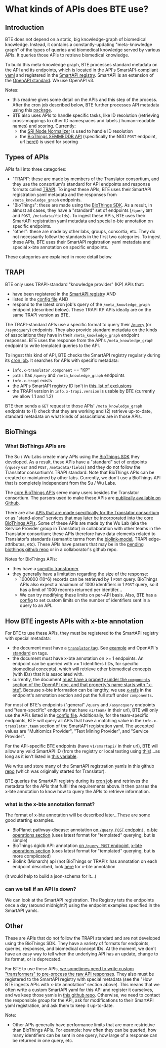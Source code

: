 # What kinds of APIs does BTE use?

## Introduction

BTE does not depend on a static, big knowledge-graph of biomedical knowledge. Instead, it contains a constantly-updating "meta-knowledge graph" of the types of queries and biomedical knowledge served by various APIs. It queries those APIs to retrieve biomedical knowledge.

To build this meta-knowledge graph, BTE processes standard metadata on the API and its endpoints, which is located in the API's [SmartAPI-compliant yaml](https://github.com/SmartAPI/smartAPI-Specification/blob/OpenAPI.next/versions/3.0.0.md) and registered in the [SmartAPI registry](https://smart-api.info/registry). SmartAPI is an extension of the [OpenAPI standard](https://swagger.io/specification/). We use OpenAPI v3.

Notes:

* this readme gives some detail on the APIs and this step of the process. After the cron job described below, BTE further processes API metadata using this [package](https://github.com/biothings/smartapi-kg.js).
* BTE also uses APIs to handle specific tasks, like ID resolution (retrieving cross-mappings to other ID namespaces and labels / human-readable names) and scoring. Currently:
  * the [SRI Node Normalizer](https://nodenormalization-sri.renci.org/docs#/) is used to handle ID resolution
  * the [BioThings SEMMEDDB API](http://biothings.ncats.io/semmeddb/) (specifically the NGD `POST` endpoint, url [here](http://biothings.ncats.io/semmeddb/query/ngd))) is used for scoring

## Types of APIs

APIs fall into three categories:

* "TRAPI": these are made by members of the Translator consortium, and they use the consortium's standard for API endpoints and response formats called [TRAPI](https://github.com/NCATSTranslator/ReasonerAPI). To ingest these APIs, BTE uses their SmartAPI registration yaml metadata and the responses from `/meta_knowledge_graph` endpoints.
* "BioThings": these are made using the [BioThings SDK](https://docs.biothings.io/en/latest/). As a result, in almost all cases, they have a "standard" set of endpoints (`/query` `GET` and `POST`, `/metadata/fields`). To ingest these APIs, BTE uses their SmartAPI registration yaml metadata and special x-bte annotation on specific endpoints.
* "other": these are made by other labs, groups, consortia, etc. They do not necessarily follow the standards in the first two categories. To ingest these APIs, BTE uses their SmartAPI registration yaml metadata and special x-bte annotation on specific endpoints.

These categories are explained in more detail below.

## TRAPI

BTE only uses TRAPI-standard "knowledge provider" (KP) APIs that:

* have been registered in the [SmartAPI registry](https://smart-api.info/registry) AND
* listed in the [config file](https://github.com/biothings/biothings_explorer/blob/main/src/config/apis.js) AND
* respond to the latest cron job's query of the `/meta_knowledge_graph` endpoint (described below). These TRAPI KP APIs ideally are on the same TRAPI version as BTE.

The TRAPI-standard APIs use a specific format to query their [`/query`](https://github.com/NCATSTranslator/ReasonerAPI/blob/e39886c54fff24b41d9e9f43353a31c3fc591b19/TranslatorReasonerAPI.yaml#L171) (or `/asyncquery`) endpoints. They also provide standard metadata on the kinds of associations they have in their `/meta_knowledge_graph` endpoint responses. BTE uses the response from the API's `/meta_knowledge_graph` endpoint to write templated queries to the API.

To ingest this kind of API, BTE checks the SmartAPI registry regularly during its [cron job](https://github.com/biothings/biothings_explorer/blob/main/src/controllers/cron/update_local_smartapi.js). It searches for APIs with specific metadata:

* `info.x-translator.component` == "KP"
* `paths` has `/query` and `/meta_knowledge_graph` endpoints
* `info.x-trapi` exists
* the API's SmartAPI registry ID isn't in [this list of exclusions](https://github.com/biothings/biothings_explorer/blob/main/src/config/smartapi_exclusions.js)
* the TRAPI version in `info.x-trapi.version` is usable by BTE (currently we allow 1.1 and 1.2)

BTE then sends a `GET` request to those APIs' `/meta_knowledge_graph` endpoints to (1) check that they are working and (2) retrieve up-to-date, standard metadata on what kinds of associations are in those APIs.

## BioThings

### What BioThings APIs are

The Su / Wu Labs create many APIs using the [BioThings SDK](https://docs.biothings.io/en/latest/) they developed. As a result, these APIs have a "standard" set of endpoints (`/query` `GET` and `POST`, `/metadata/fields`) and they do not follow the Translator consortium's TRAPI standard. Note that BioThings APIs can be created or maintained by other labs. Currently, we don't use a BioThings API that is completely independent from the Su / Wu Labs.

The [core BioThings APIs](https://biothings.io/) serve many users besides the Translator consortium. The parsers used to make these APIs are [publically available on Github](https://github.com/biothings).

There are also [APIs that are made specifically for the Translator consortium or as "stand-alone" services that may later be incorporated into the core BioThings APIs](https://biothings.ncats.io/). Some of these APIs are made by the Wu Lab (aka the Service Provider group in Translator) in collaboration with other teams in the Translator consortium; these APIs therefore have data elements related to Translator's standards (semantic terms from the [biolink-model](https://github.com/biolink/biolink-model), TRAPI edge-attributes, etc). These APIs have parsers that may be in the [pending biothings github repo](https://github.com/biothings/pending.api/tree/master/plugins) or in a collaborator's github repo.

Notes for BioThings APIs:

* they have a [specific transformer](https://github.com/biothings/api-respone-transform.js/blob/main/src/transformers/biothings_transformer.ts)
* they generally have a limitation regarding the size of the response:
  * 1000000 (10^6) records can be retrieved by 1 `POST` query. BioThings APIs also expect a maximum of 1000 identifiers in 1 `POST` query, so it has a limit of 1000 records returned per identifer...
  * We can try modifying these limits on per-API basis. Also, BTE has a [config](https://github.com/biothings/bte_trapi_query_graph_handler/blob/main/src/config.js) to set custom limits on the number of identifiers sent in a query to an API.

## How BTE ingests APIs with x-bte annotation

For BTE to use these APIs, they must be registered to the SmartAPI registry with special metadata:

* the document must have a [`translator` tag](https://github.com/biothings/biothings_explorer/blob/3b730a5e600397d75be832f3c53b5b185e1015a5/src/controllers/cron/update_local_smartapi.js#L155). See [example](https://github.com/NCATS-Tangerine/translator-api-registry/blob/c4d4c9db5632d258293755815ff042bb42bdbf9a/mydisease.info/smartapi.yaml#L27) and OpenAPI's [standard](https://swagger.io/specification/#schema) on tags.
* the document must have x-bte annotation on >= 1 endpoints. An endpoint can be queried with >= 1 identifiers (IDs, for specific biomedical concepts), which will retrieve other biomedical concepts (with IDs) that it is associated with.
* currently, the document [must have a property under the `components` section of the OpenAPI doc, and that property's name starts with "x-bte"](https://github.com/biothings/biothings_explorer/blob/3b730a5e600397d75be832f3c53b5b185e1015a5/src/controllers/cron/update_local_smartapi.js#L155). Because x-bte information can be lengthy, we use [x-refs](https://json-schema.org/understanding-json-schema/structuring.html#ref) in the endpoint's annotation section and put the full stuff under `components`.

For most of BTE's endpoints ("general" `/query` and `/asyncquery` endpoints and "team-specific" endpoints that have `v1/team/` in their url), BTE will only use the APIs listed in the [config file](https://github.com/biothings/biothings_explorer/blob/main/src/config/apis.js). Additionally, for the team-specific endpoints, BTE will query all APIs that have a matching value in the `info.x-translator.team` section of the SmartAPI registration yaml. The accepted values are "Multiomics Provider", "Text Mining Provider", and "Service Provider".

For the API-specific BTE endpoints (have `v1/smartapi/` in their url), BTE will allow any valid SmartAPI ID (from the registry or local testing using [this](https://github.com/biothings/biothings_explorer/blob/main/src/config/smartapi_overrides.json))...as long as it isn't listed in [this variable](https://github.com/biothings/biothings_explorer/blob/d33fd406c4a0f6214a04643c8d24f4f5cbd6cedb/src/config/apis.js#L248).

We write and store many of the SmartAPI registration yamls in this github [repo](https://github.com/NCATS-Tangerine/translator-api-registry ) (which was originally started for Translator).

BTE queries the SmartAPI registry during its [cron job](https://github.com/biothings/biothings_explorer/blob/main/src/controllers/cron/update_local_smartapi.js#L155) and retrieves the metadata for the APIs that fulfill the requirements above. It then parses the x-bte annotation to know how to query the APIs to retrieve information.

### what is the x-bte annotation format?

The format of x-bte annotation will be described later...These are some good starting examples.

* BioPlanet pathway-disease: annotation [on `/query POST` endpoint](https://github.com/NCATS-Tangerine/translator-api-registry/blob/6af7db52deaeb5bebcf63fcccbffac9a38ae1df8/bioplanet/bioplanet-pathway-disease.yaml#L243) , [x-bte operations section](https://github.com/NCATS-Tangerine/translator-api-registry/blob/6af7db52deaeb5bebcf63fcccbffac9a38ae1df8/bioplanet/bioplanet-pathway-disease.yaml#L439) (uses latest format for "templated" querying, but is simple)
* BioThings dgidb API: annotation [on `/query POST` endpoint](https://github.com/NCATS-Tangerine/translator-api-registry/blob/050a5e9e9bc6b3991d72d1f63ddfd2447c8aaa28/dgidb/openapi.yml#L240), [x-bte operations section](https://github.com/NCATS-Tangerine/translator-api-registry/blob/050a5e9e9bc6b3991d72d1f63ddfd2447c8aaa28/dgidb/openapi.yml#L476) (uses latest format for "templated" querying, but is more complicated)
* Biolink (Monarch) api (not BioThings or TRAPI): has annotation on each endpoint described, look [here](https://github.com/NCATS-Tangerine/translator-api-registry/blob/050a5e9e9bc6b3991d72d1f63ddfd2447c8aaa28/biolink/openapi.yml#L787) for x-bte annotation

(it would help to build a json-schema for it...)

### can we tell if an API is down?

We can look at the SmartAPI registration. The Registry tets the endpoints once a day (around midnight?) using the endpoint examples specified in the SmartAPI yamls.

## Other

These are APIs that do not follow the TRAPI standard and are not developed using the BioThings SDK. They have a variety of formats for endpoints, queries, responses, and biomedical concept IDs. At the moment, we don't have an easy way to tell when the underlying API has an update, change to its format, or is deprecated.

For BTE to use these APIs, [we sometimes need to write custom "transformers" to pre-process the raw API responses](https://github.com/biothings/api-respone-transform.js/tree/main/src/transformers). They also must be registered to the SmartAPI registry with special metadata (see the "How BTE ingests APIs with x-bte annotation" section above). This means that we often write a custom SmartAPI yaml for this API and register it ourselves, and we keep those yamls in [this github repo](https://github.com/NCATS-Tangerine/translator-api-registry). Otherwise, we need to contact the responsible group for the API, ask for modifications to their SmartAPI yaml registration, and ask them to keep it up-to-date.

Note:

* Other APIs generally have performance limits that are more restrictive than BioThings APIs. For example: how often they can be queried, how many identifiers can be sent in one query, how large of a response can be returned in one query, etc.
